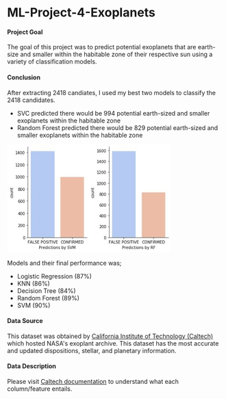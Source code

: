 # ML-Project-4-Exoplanets


#### Project Goal

The goal of this project was to predict potential exoplanets that are earth-size and smaller within the habitable zone of their respective sun using a variety of classification models.

#### Conclusion

After extracting 2418 candiates, I used my best two models to classify the 2418 candidates.
* SVC predicted there would be 994 potential earth-sized and smaller exoplanets within the habitable zone
* Random Forest predicted there would be 829 potential earth-sized and smaller exoplanets within the habitable zone

![](Pictures/countcan.JPG)

Models and their final performance was;
* Logistic Regression (87%)
* KNN (86%)
* Decision Tree (84%)
* Random Forest (89%)
* SVM (90%)


#### Data Source

This dataset was obtained by [California Institute of Technology (Caltech)](https://exoplanetarchive.ipac.caltech.edu/index.html) which hosted NASA's exoplant archive. 
This dataset has the most accurate and updated dispositions, stellar, and planetary information. 

#### Data Description

Please visit [Caltech documentation](https://exoplanetarchive.ipac.caltech.edu/applications/DocSet/index.html?doctree=/docs/docmenu.xml&startdoc=1) to understand what each column/feature entails. 

